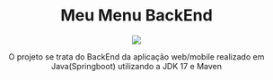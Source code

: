 <h1 align="center">Meu Menu BackEnd</h1>
<p align="center"> <img src="https://img.shields.io/badge/status-concluído-green"></p>

<p align="center">O projeto se trata do BackEnd da aplicação web/mobile realizado em Java(Springboot) utilizando a JDK 17 e Maven </p>
